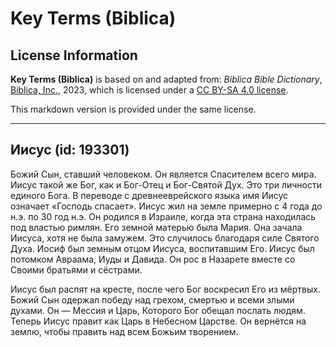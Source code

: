 # Key Terms (Biblica)

## License Information

**Key Terms (Biblica)** is based on and adapted from: _Biblica Bible Dictionary_, [Biblica, Inc.](https://www.biblica.com/), 2023, which is licensed under a [CC BY-SA 4.0 license](https://creativecommons.org/licenses/by-sa/4.0/legalcode.en).

This markdown version is provided under the same license.



--------------------------------

## Иисус (id: 193301)

Божий Сын, ставший человеком. Он является Спасителем всего мира. Иисус такой же Бог, как и Бог\-Отец и Бог\-Святой Дух. Это три личности единого Бога. В переводе с древнееврейского языка имя Иисус означает «Господь спасает». Иисус жил на земле примерно с 4 года до н.э. по 30 год н.э. Он родился в Израиле, когда эта страна находилась под властью римлян. Его земной матерью была Мария. Она зачала Иисуса, хотя не была замужем. Это случилось благодаря силе Святого Духа. Иосиф был земным отцом Иисуса, воспитавшим Его. Иисус был потомком Авраама, Иуды и Давида. Он рос в Назарете вместе со Своими братьями и сёстрами. 

Иисус был распят на кресте, после чего Бог воскресил Его из мёртвых. Божий Сын одержал победу над грехом, смертью и всеми злыми духами. Он — Мессия и Царь, Которого Бог обещал послать людям. Теперь Иисус правит как Царь в Небесном Царстве. Он вернётся на землю, чтобы править над всем Божьим творением.


